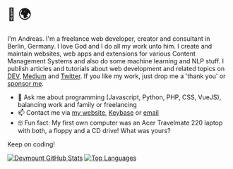 # 👋 🌍

I'm Andreas. I'm a freelance web developer, creator and consultant in Berlin, Germany. I love God and I do all my work unto him. I create and maintain websites, web apps and extensions for various Content Management Systems and also do some machine learning and NLP stuff. I publish articles and tutorials about web development and related topics on [DEV](https://dev.to/devmount), [Medium](https://medium.com/@devmount) and [Twitter](https://twitter.com/devmount). If you like my work, just drop me a 'thank you' or [sponsor me](https://github.com/sponsors/devmount).

- 💬 Ask me about programming (Javascript, Python, PHP, CSS, VueJS), balancing work and family or freelancing
- 📫 Contact me via [my website](https://devmount.de/en#contact), [Keybase](https://keybase.io/devmount) or [email](mailto:hello@devmount.de)
- 🤓 Fun fact: My first own computer was an Acer Travelmate 220 laptop with both, a floppy and a CD drive! What was yours?

Keep on coding!

[![Devmount GitHub Stats](https://github-readme-stats.vercel.app/api?username=devmount&include_all_commits=true&show_icons=true&count_private=true&title_color=234567&icon_color=234567&text_color=c9d1d9&bg_color=0d1117&hide_border=true&hide_title=true)](https://devmount.com)
[![Top Languages](https://github-readme-stats.vercel.app/api/top-langs/?username=devmount&layout=compact&langs_count=8&title_color=234567&icon_color=234567&text_color=c9d1d9&bg_color=0d1117&hide_border=true&hide_title=true)](https://devmount.com)
